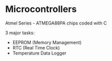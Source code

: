 # Microcontrollers
Atmel Series - ATMEGA88PA chips coded with C

3 major tasks:

* EEPROM (Memory Management)
* RTC (Real Time Clock)
* Temperature Data Logger
